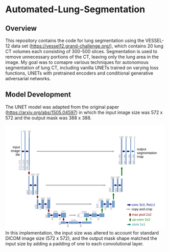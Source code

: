 # Automated-Lung-Segmentation
## Overview
This repository contains the code for lung segmentation using the VESSEL-12 data set (https://vessel12.grand-challenge.org/), which contains 20 lung CT volumes each consisting of 300-500 slices. Segmentation is used to remove unnecessary portions of the CT, leaving only the lung area in the image. My goal was to comapre various techniques for autonomous segmentation of lung CT, including vanilla UNETs trained on varying loss functions, UNETs with pretrained encoders and conditional generative adversarial networks.
## Model Development
The UNET model was adapted from the original paper (https://arxiv.org/abs/1505.04597) in which the input image size was 572 x 572 and the output mask was 388 x 388. 
<div>
<img src="https://github.com/raunak-sood2003/Automated-Lung-Segmentation/blob/master/Images/unet_unet15.png" width="500"/>
</div>
In this implementation, the input size was altered to account for standard DICOM image size (572 x 572), and the output mask shape matched the input size by adding a padding of one to each convolutional layer.
